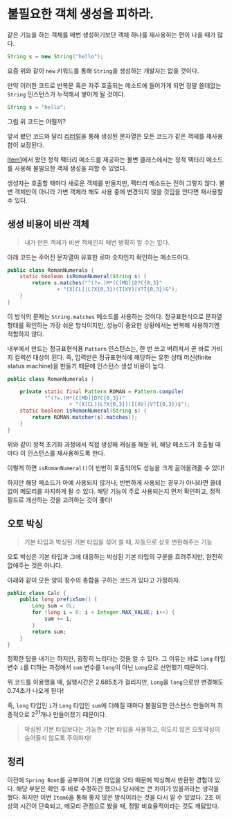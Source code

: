 # 불필요한 객체 생성을 피하라.

같은 기능을 하는 객체를 매번 생성하기보단 객체 하나를 재사용하는 편이 나을 때가 많다.

```java
String s = new String("hello");
```

요즘 위와 같이 `new` 키워드를 통해 `String`을 생성하는 개발자는 없을 것이다.

만약 이러한 코드로 반복문 혹은 자주 호출되는 메소드에 들어가게 되면
정말 쓸데없는 `String` 인스턴스가 누적해서 쌓이게 될 것이다.

```java
String s = "hello";
```

그럼 위 코드는 어떨까?

앞서 봤던 코드와 달리 [리터럴](https://docs.oracle.com/javase/specs/jls/se13/html/jls-3.html#jls-3.10.5)을 통해 생성된 문자열은 모든 코드가 같은 객체를 재사용함이 보장된다.

[Item1](https://github.com/Jwhyee/effective-java/blob/master/src/chapter2/item1/Item1.md)에서
봤던 정적 팩터리 메소드를 제공하는 불변 클래스에서는 정적 팩터리 메소드를 사용해 불필요한 객체 생성을 피할 수 있었다.

생성자는 호출할 때마다 새로운 객체를 만들지만, 팩터리 메소드는 전혀 그렇지 않다.
불변 객체만이 아니라 가변 객체라 해도 사용 중에 변경되지 않을 것임을 안다면 재사용할 수 있다.

## 생성 비용이 비싼 객체

> 내가 만든 객체가 비싼 객체인지 매번 병확히 알 수는 없다.

아래 코드는 주어진 문자열이 유효한 로마 숫자인지 확인하는 메소드이다.

```java
public class RomanNumerals {
    static boolean isRomanNumeral(String s) {
        return s.matches("^(?=.)M*(C[MD]|D?C{0,3}"
                + "(X[CL]|L?X{0,3})(I[XV]|V?I{0,3})&");
    }
}
```

이 방식의 문제는 `String.matches` 메소드를 사용하는 것이다.
정규표현식으로 문자열 형태를 확인하는 가장 쉬운 방식이지만,
성능이 중요한 상황에서는 반복해 사용하기엔 적합하지 않다.

내부에서 만드는 정규표현식용 `Pattern` 인스턴스는,
한 번 쓰고 버려져서 곧 바로 가비지 컬렉션 대상이 된다.
즉, 입력받은 정규표현식에 해당하는 유한 상태 머신(finite status machine)을 만들기 때문에 인스턴스 생성 비용이 높다.

```java
public class RomanNumerals {

    private static final Pattern ROMAN = Pattern.compile(
            "^(?=.)M*(C[MD]|D?C{0,3})"
                    + "(X[CL]|L?X{0,3})(I[XV]|V?I{0,3})$");
    static boolean isRomanNumeral(String s) {
        return ROMAN.matcher(s).matches();
    }
}
```

위와 같이 정적 초기화 과정에서 직접 생성해 캐싱을 해둔 뒤,
해당 메소드가 호출될 때마다 이 인스턴스를 재사용하도록 한다.

이렇게 하면 `isRomanNumeral()`이 빈번히 호출되어도 성능을 크게 끌어올려줄 수 있다!

하지만 해당 메소드가 아예 사용되지 않거나,
빈번하게 사용되는 경우가 아니라면 쓸데없이 메모리를 차지하게 될 수 있다.
해당 기능이 주로 사용되는지 먼저 확인하고, 정적 필드로 개선하는 것을 고려하는 것이 좋다!

## 오토 박싱

> 기본 타입과 박싱된 기본 타입을 섞어 쓸 때, 자동으로 상호 변환해주는 기능

오토 박싱은 기본 타입과 그에 대응하는 박싱된 기본 타입의 구분을 흐려주지만,
완전히 없애주는 것은 아니다.

아래와 같이 모든 양의 정수의 총합을 구하는 코드가 있다고 가정하자.

```java
public class Calc {
    public long prefixSum() {
        Long sum = 0L;
        for (long i = 0; i < Integer.MAX_VALUE; i++) {
            sum += i;
        }
        return sum;
    }
}
```

정확한 답을 내기는 하지만, 굉장히 느리다는 것을 알 수 있다. 
그 이유는 바로 `long` 타입 변수 `i`를 더하는 과정에서
`sum` 변수를 `long`이 아닌 `Long`으로 선언했기 때문이다.

위 코드를 이용했을 때, 실행시간은 2.685초가 걸리지만,
`Long`을 `long`으로만 변경해도 0.74초가 나오게 된다!

즉, `long` 타입인 `i`가 `Long` 타입인 `sum`에 더해질 때마다
불필요한 인스턴스 만들어져 최종적으로 $2^31$개나 만들어졌기 때문이다.

> 박싱된 기본 타입보다는 가능한 기본 타입을 사용하고,
> 의도치 않은 오토박싱이 숨어들지 않도록 주의하자!

## 정리

이전에 `Spring Boot`를 공부하며 기본 타입을 오타 때문에 박싱해서 반환한 경험이 있다.
해당 부분은 확인 후 바로 수정하긴 했으나 당시에는 큰 차이가 있을까라는 생각을 했다.
하지만 이번 `Item6`을 통해 좋지 않은 방식이라는 것을 다시 알 수 있었다.
2초 이상의 시간이 단축되고, 메모리 관점으로 봤을 때, 정말 비효율적이라는 것도 깨닳았다.